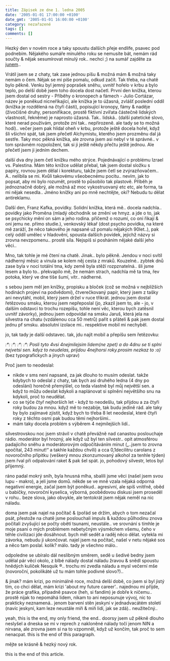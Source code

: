 ```yaml
---
title: Zápisek ze dne 1. ledna 2005
date: '2005-01-01 17:00:00 +0100'
date_gmt: '2005-01-01 16:00:00 +0100'
category: nezařazené
tags: []
comments: []
---
```

<p>Hezký den v novém roce a taky spoustu dalších přeje endlife, psavec pod podnebím. Nějakého  sumáře minulého roku se nemusíte bát, nemám rád součty &amp; nějak sesumírovat minulý  rok.. nechci ;) na sumář zajděte za <a href="http://reality-show.net/archiv-441-bilantaine-2004.php">junem</a>..</p>
<p>Vrátil jsem se z chaty, tak zase jednou píšu &amp; možná mám &amp; možná taky nemám o  čem. Nějak se mi píše pomalu, odkud začít. Tak třeba, na chatě bylo pěkně. Venku byl jemný  poprašek sněhu, uvnitř hořelo v krbu a bylo teplo, po delší době jsem toho docela   dost načetl. První den knížka, kterou jsem dostal od sestry - Příběhy o kronopech a fámech   - Julio Cortázar, název je poněkud nicneříkající, ale knížka je to úžasná, zvlášť poslední  oddíl (knížka je rozdělená na čtyři části), popisující kronopy, fámy &amp; naděje (živočišné  druhy, personifikace, prostě fiktivní zvířata částečně lidských vlastností, řekněme)  je naprosto úžasná. Tak.. lidská.. (další patetické slovo, které nerad používám,  protože zní tak.. nepřirozeně. ale tady se to možná hodí).. večer jsem pak hlídal  oheň v krbu, protože ještě docela hořel, když šli všichni spát, tak jsem přečetl  Alchymistu, kterého jsem prozměnu dal já sestře. Taky moc pěkná knížka, ale zrovna  jsem asi nebyl v té správné.. v tom správném rozpoložení, tak si ji ještě někdy  přečtu ještě jednou. Ale přečetl jsem ji jedním dechem.</p>
<p>další dva dny jsem četl knížku mého strýce. Pojednávající o problému Izrael  vs. Palestina. Mám této knížce udělat přebal, tak jsem dostal složku s papíry,  rovnou jsem dělal i korekturu, takže jsem četl se zvýrazňovačem..  A.. nelíbila se mi. Kvůli takovému všeobecnému pocitu.. nevím, jak to popsat, aby  mi bylo rozumět, prostě to působilo tak plastově. Příběh je jednoznačně dobrý,  ale možná až moc vykostruovaný etc etc, ale forma, ta mi nějak nesedla.. Jméno  knížky ani po mně nechtějte, oki? Nebudu tu dělat antireklamu.</p>
<p>Další den, Franz Kafka, povídky. Solidní knížka, která mě.. docela nadchla..  povídky jako Proměna (mladý obchodník se změní ve hmyz. a jde o to, jak se psychicky  mění on sám a jeho rodina. přičemž o rozumí, co oni řikají &amp; oni jemu ne.  přímo studie.), venkovský lékař (dost psycho povídka, na které mě zaráží, že něco takového  je napsané už pomalu nějakých 90let..), pak celý oddíl umělec v hladovění, spousta dalších  povídek, jejichž názvy si zrovna nevzpomenu.. prostě síla. Nejspíš si posháním nějaké další   jeho věci..</p>
<p>Mno, tak tohle je mé čtení na chatě. Jinak.. bylo pěkně. Jendou v noci svítil nádherný  měsíc a vinula se kolem něj cesta z mraků. Kouzelné.. zybtek dnů zase byla v noci totální  tma, kdy země byla stěží rozpznatelná.. šli jsme lesem a bylo to.. překvapilo mě, že nemám  strach, nadchla mě ta tma, řev potoka, který ve dne tiše šumí, vítr.. nádherné.</p>
<p>s sebou jsem měl jen knížky, propisku a bloček (což se možná v nejbližších hodinách projeví  na podvědomí), čtverečkovaný papír, který jsem z tašky ani nevytáhl, mobil, který  jsem držel v ruce třikrát. jednou jsem dostal řetězovou smsku, kterou jsem nepřeposlal  (jo, zkazil jsem to, ale - jo, v dalším odstavci to trochu rozepíšu, tohle není  věc, kterou bych zatěsnil uvnitř závorky), jednou jsem odpovídal na smsku Jaruš,  která jela na silvestra na chatu (vzdálenou cca 50 metrů) pařit s přáteli &amp; pak   jsem dostal jednu pf smsku. absolutní izolace mi.. respektive mobil mi nechyběl.</p>
<p>jo, tak tady je další odstavec. tak, jdu najít mobil a přepíšu sem řetězovku:</p>
<p class="odsazeny"><em>:*: :*: :*: :*: Posli tyto 4vsi 4nejmilejsim lidem(ne zpet)  a do 4dnu se ti splni nejvetsi sen. kdyz to neudelas, prijdou 4nejhorsi roky.prosim  nezkaz to :o)</em> (bez typografickych a jinych uprav)</p>
<p>Proč jsem to neodeslal:</p>
<ul>
<li>nikde v sms není napsané, za jak dlouho to musím odeslat. takže kdybych to odeslal  z chaty, tak bych asi druhého ledna (4 dny po odeslání) horečně přemýšlel, co teda  vlastně byl můj největší sen. a když to můžu odeslat kdykoli a naplánovat si splnění  největšího snu na kdykoli, proč to neudělat.</li>
<li>co se týče čtyř nejhorších let - když to neodešlu, tak přijdou a za čtyři roky budou   za mnou. když mě to nezabije, tak budu jedině rád. ale taky by bylo zajímavé zjistit,  když bych to třeba 8 let neodeslal, které čtyři roky z těchto osmi pak budou těmi nejhoršími..</li>
<li>mám taky docela problém s výběrem 4 nejmilejších lidí..</li>
</ul>
<p>silvestrovskou noc jsem strávil v chatě převážně nad canastou poslouchaje rádio.  moderátor byl hrozný, ale když už byl ten silvestr.. opit atmosférou padajícího sněhu  a moderátorovým odpočítáváním minut (&bdquo;..jsem to zrovna spočítal, 243 minut!&ldquo;  a takhle každou chvíli) a cca 0,1decilitru carolans z novoročního přípitku (veškerý mnou  zkonzumovaný alkohol za tenhle týden) jsem řval při odpalování raket &amp; pak šel spát.  jo, pohodový silvestr, letos byl přijemný.</p>
<p>ráno padal mokrý sníh, byla hnusná mlha, sbalili jsme věci (našel jsem svou lupu - makro),  a jeli jsme domů. někde se ve mně vzala nějaká odporná negativní energie, začal jsem  být poněkud.. agresivní, ale spíš vnitřně, oběd u babičky, novoroční kyselica, výborná,  poobědovou diskusi jsem proseděl v rohu.. beze slova, jako obvykle, ale tentokrát  jsem nějak neměl na nic náladu.</p>
<p>doma jsem pak najel na počítač &amp; (pořád se držím, abych o tom nezačal psát,  přestože na chatě jsme poslouchali impuls &amp; každou půlhodinu znova počítali zvyšující  se počty obětí tsunami, neustále.. ve srovnání s tímhle je moje psaní o mých problémem  nebetyčným výsměchem všemu, čeho v téhle civilizaci jde dosáhnout. bych měl sedět  a raděj něco dělat. vytekla mi závorka, nebudu ji ukončovat. najel jsem na počítač,  našel v netu nějaké sos a něco tam poslal. kolik? málo. tady je všechno málo..</p>
<p>odpoledne se ubíralo dál neslibným směrem, sedě u šedivé bedny jsem udělal pár věcí  okolo, z blbé nálady dostal náladu žravou &amp; snědl spoustu hnědých kuliček  Nesquik &reg;.. trochu mi zvedla náladu a mysl večerní mše (novoroční, pokolikáté  už tu mám tohle podivné slovo?)..</p>
<p>&amp; jinak? mám krizi, po minimálně roce, možná delší době, co jsem si byl jistý  tím, co chci dělat, mám krizi 'about my future career'.. najednou mi přijde, že práce  grafika, případně psavce (heh, si fandím) je dobře k ničemu.. prostě nijak to nepomáhá lidem, nikam   to ani neposunuje vývoj, nic to prakticky neznamená.. jenom barvení stěn jeskyní  v jednadvacátém století (navíc jeskyní, kam leze neustále míň &amp; míň lidí, jak se   zdá).. neužitečný..</p>
<p>yeah, this is the end, my only friend, the end.. doorsy jsem už pěkně dlouho  neslyšel a dneska se mi v reprech z nakloněné nálady točí jenom NIN a nirvana,  ale zrovna jsem si na to vzpomněl, když už končím, tak proč to sem nenacpat.  this is the end of this paragraph.</p>
<p>mějte se krásně &amp; hezký nový rok.</p>
<p>this is the end of this article.</p>
